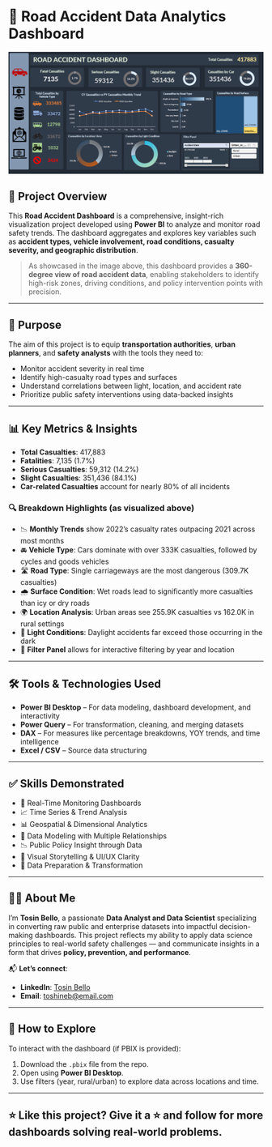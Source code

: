 # 🚧 Road Accident Data Analytics Dashboard

![Road Accident Dashboard](./road.png)

## 📌 Project Overview

This **Road Accident Dashboard** is a comprehensive, insight-rich visualization project developed using **Power BI** to analyze and monitor road safety trends. The dashboard aggregates and explores key variables such as **accident types, vehicle involvement, road conditions, casualty severity, and geographic distribution**.

> As showcased in the image above, this dashboard provides a **360-degree view of road accident data**, enabling stakeholders to identify high-risk zones, driving conditions, and policy intervention points with precision.

---

## 🎯 Purpose

The aim of this project is to equip **transportation authorities**, **urban planners**, and **safety analysts** with the tools they need to:

- Monitor accident severity in real time
- Identify high-casualty road types and surfaces
- Understand correlations between light, location, and accident rate
- Prioritize public safety interventions using data-backed insights

---

## 📊 Key Metrics & Insights

- **Total Casualties**: 417,883  
- **Fatalities**: 7,135 (1.7%)  
- **Serious Casualties**: 59,312 (14.2%)  
- **Slight Casualties**: 351,436 (84.1%)  
- **Car-related Casualties** account for nearly 80% of all incidents

### 🔍 Breakdown Highlights (as visualized above)

- 📉 **Monthly Trends** show 2022’s casualty rates outpacing 2021 across most months
- 🚘 **Vehicle Type**: Cars dominate with over 333K casualties, followed by cycles and goods vehicles
- 🛣️ **Road Type**: Single carriageways are the most dangerous (309.7K casualties)
- 🌧️ **Surface Condition**: Wet roads lead to significantly more casualties than icy or dry roads
- 🌍 **Location Analysis**: Urban areas see 255.9K casualties vs 162.0K in rural settings
- 🌙 **Light Conditions**: Daylight accidents far exceed those occurring in the dark
- 📅 **Filter Panel** allows for interactive filtering by year and location

---

## 🛠 Tools & Technologies Used

- **Power BI Desktop** – For data modeling, dashboard development, and interactivity
- **Power Query** – For transformation, cleaning, and merging datasets
- **DAX** – For measures like percentage breakdowns, YOY trends, and time intelligence
- **Excel / CSV** – Source data structuring

---

## ✅ Skills Demonstrated

- 📌 Real-Time Monitoring Dashboards  
- 📈 Time Series & Trend Analysis  
- 📊 Geospatial & Dimensional Analytics  
- 🧩 Data Modeling with Multiple Relationships  
- 📉 Public Policy Insight through Data  
- 🧠 Visual Storytelling & UI/UX Clarity  
- 🧼 Data Preparation & Transformation

---

## 👨‍💼 About Me

I’m **Tosin Bello**, a passionate **Data Analyst and Data Scientist** specializing in converting raw public and enterprise datasets into impactful decision-making dashboards. This project reflects my ability to apply data science principles to real-world safety challenges — and communicate insights in a form that drives **policy, prevention, and performance**.

📬 **Let’s connect**:

- **LinkedIn**: [Tosin Bello](https://www.linkedin.com/in/tosinbellofin)  
- **Email**: toshineb@email.com

---

## 📂 How to Explore

To interact with the dashboard (if PBIX is provided):

1. Download the `.pbix` file from the repo.
2. Open using **Power BI Desktop**.
3. Use filters (year, rural/urban) to explore data across locations and time.

---

## ⭐ Like this project? Give it a ⭐ and follow for more dashboards solving real-world problems.
